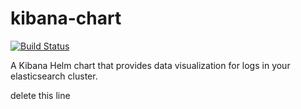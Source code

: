 # kibana-chart
[![Build Status](https://jenkins.migrations.cnct.io/buildStatus/icon?job=pipeline-kibana/master)](https://jenkins.migrations.cnct.io/job/pipeline-kibana/job/master)

A Kibana Helm chart that provides data visualization for logs in your elasticsearch cluster.

delete this line
